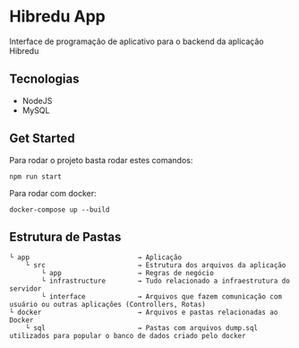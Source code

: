 # Hibredu App

Interface de programação de aplicativo para o backend da aplicação Hibredu

## Tecnologias 

- NodeJS
- MySQL

## Get Started

Para rodar o projeto basta rodar estes comandos:

``` shell
npm run start
```

Para rodar com docker:
``` shell
docker-compose up --build
```

## Estrutura de Pastas
``` shell
└ app                           → Aplicação
    └ src                       → Estrutura dos arquivos da aplicação
        └ app                   → Regras de negócio
        └ infrastructure        → Tudo relacionado a infraestrutura do servidor
        └ interface             → Arquivos que fazem comunicação com usuário ou outras aplicações (Controllers, Rotas)
└ docker                        → Arquivos e pastas relacionadas ao Docker
    └ sql                       → Pastas com arquivos dump.sql utilizados para popular o banco de dados criado pelo docker
 ```
